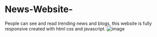 # News-Website-
People can see and read trending news and blogs, this website is fully responsive created with html css and javascript.
![image](https://user-images.githubusercontent.com/77828414/187622438-3a2945d6-ab41-4c46-8ef1-eb9f1b858522.png)
